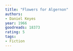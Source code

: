 ```yaml
---
title: "Flowers for Algernon"
authors:
- Daniel Keyes
year: 1966
goodreads: 18373
rating: 5
tags:
- Fiction
---
```

